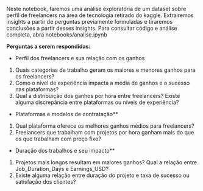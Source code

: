 Neste notebook, faremos uma análise exploratória de um dataset sobre perfil de freelancers na área de tecnologia retirado do kaggle. Extrairemos insights a partir de perguntas previamente formuladas e tiraremos conclusões a partir desses insights.
Para consultar código e análise completa, abra notebooks/analise.ipynb

**Perguntas a serem respondidas:**

- Perfil dos freelancers e sua relação com os ganhos
1. Quais categorias de trabalho geram os maiores e menores ganhos para os freelancers?
2. Como o nível de experiência impacta a média de ganhos e o sucesso nas plataformas? <br>
3. Qual a distribuição dos ganhos por hora entre freelancers? Existe alguma discrepância entre plataformas ou níveis de experiência? <br>
- Plataformas e modelos de contratação**
1. Qual plataforma oferece os melhores ganhos médios para freelancers?
2. Freelancers que trabalham com projetos por hora ganham mais do que os que trabalham com preço fixo? <br>
- Duração dos trabalhos e seu impacto**
1. Projetos mais longos resultam em maiores ganhos? Qual a relação entre Job_Duration_Days e Earnings_USD?
2. Existe alguma relação entre duração do projeto e taxa de sucesso ou satisfação dos clientes?
